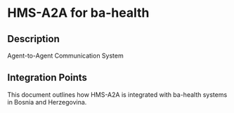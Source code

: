 # HMS-A2A for ba-health

## Description

Agent-to-Agent Communication System

## Integration Points

This document outlines how HMS-A2A is integrated with ba-health systems in Bosnia and Herzegovina.
